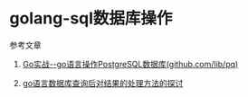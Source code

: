 # golang-sql数据库操作

参考文章

1. [Go实战--go语言操作PostgreSQL数据库(github.com/lib/pq)](https://blog.csdn.net/wangshubo1989/article/details/77478838?locationNum=3&fps=1)

2. [go语言数据库查询后对结果的处理方法的探讨](https://blog.csdn.net/westhod/article/details/80799266)